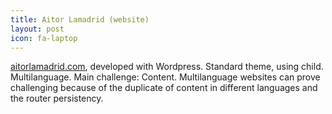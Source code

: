 ```yaml
---
title: Aitor Lamadrid (website)
layout: post
icon: fa-laptop
---
```

[aitorlamadrid.com](https://aitorlamadrid.com), developed with Wordpress. Standard theme, using child. Multilanguage. Main challenge: Content. Multilanguage websites can prove challenging because of the duplicate of content in different languages and the router persistency.
